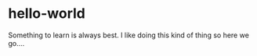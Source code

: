 # hello-world

Something to learn is always best. I like doing this kind of thing 
so here we go....
